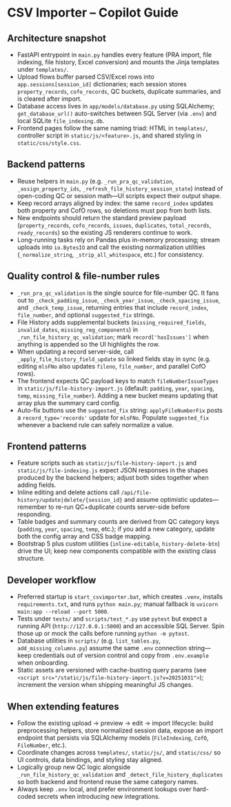 # CSV Importer – Copilot Guide

## Architecture snapshot
- FastAPI entrypoint in `main.py` handles every feature (PRA import, file indexing, file history, Excel conversion) and mounts the Jinja templates under `templates/`.
- Upload flows buffer parsed CSV/Excel rows into `app.sessions[session_id]` dictionaries; each session stores `property_records`, `cofo_records`, QC buckets, duplicate summaries, and is cleared after import.
- Database access lives in `app/models/database.py` using SQLAlchemy; `get_database_url()` auto-switches between SQL Server (via `.env`) and local SQLite `file_indexing.db`.
- Frontend pages follow the same naming triad: HTML in `templates/`, controller script in `static/js/<feature>.js`, and shared styling in `static/css/style.css`.

## Backend patterns
- Reuse helpers in `main.py` (e.g. `_run_pra_qc_validation`, `_assign_property_ids`, `_refresh_file_history_session_state`) instead of open-coding QC or session math—UI scripts expect their output shape.
- Keep record arrays aligned by index: the same `record_index` updates both property and CofO rows, so deletions must pop from both lists.
- New endpoints should return the standard preview payload (`property_records`, `cofo_records`, `issues`, `duplicates`, `total_records`, `ready_records`) so the existing JS renderers continue to work.
- Long-running tasks rely on Pandas plus in-memory processing; stream uploads into `io.BytesIO` and call the existing normalization utilities (`_normalize_string`, `_strip_all_whitespace`, etc.) for consistency.

## Quality control & file-number rules
- `_run_pra_qc_validation` is the single source for file-number QC. It fans out to `_check_padding_issue`, `_check_year_issue`, `_check_spacing_issue`, and `_check_temp_issue`, returning entries that include `record_index`, `file_number`, and optional `suggested_fix` strings.
- File History adds supplemental buckets (`missing_required_fields`, `invalid_dates`, `missing_reg_components`) in `_run_file_history_qc_validation`; mark `record['hasIssues']` when anything is appended so the UI highlights the row.
- When updating a record server-side, call `_apply_file_history_field_update` so linked fields stay in sync (e.g. editing `mlsFNo` also updates `fileno`, `file_number`, and parallel CofO rows).
- The frontend expects QC payload keys to match `fileNumberIssueTypes` in `static/js/file-history-import.js` (default: `padding`, `year`, `spacing`, `temp`, `missing_file_number`). Adding a new bucket means updating that array plus the summary card config.
- Auto-fix buttons use the `suggested_fix` string: `applyFileNumberFix` posts a `record_type='records'` update for `mlsFNo`. Populate `suggested_fix` whenever a backend rule can safely normalize a value.

## Frontend patterns
- Feature scripts such as `static/js/file-history-import.js` and `static/js/file-indexing.js` expect JSON responses in the shapes produced by the backend helpers; adjust both sides together when adding fields.
- Inline editing and delete actions call `/api/file-history/update|delete/{session_id}` and assume optimistic updates—remember to re-run QC+duplicate counts server-side before responding.
- Table badges and summary counts are derived from QC category keys (`padding`, `year`, `spacing`, `temp`, etc.); if you add a new category, update both the config array and CSS badge mapping.
- Bootstrap 5 plus custom utilities (`inline-editable`, `history-delete-btn`) drive the UI; keep new components compatible with the existing class structure.

## Developer workflow
- Preferred startup is `start_csvimporter.bat`, which creates `.venv`, installs `requirements.txt`, and runs `python main.py`; manual fallback is `uvicorn main:app --reload --port 5000`.
- Tests under `tests/` and `scripts/test_*.py` use `pytest` but expect a running API (`http://127.0.0.1:5000`) and an accessible SQL Server. Spin those up or mock the calls before running `python -m pytest`.
- Database utilities in `scripts/` (e.g. `list_tables.py`, `add_missing_columns.py`) assume the same `.env` connection string—keep credentials out of version control and copy from `.env.example` when onboarding.
- Static assets are versioned with cache-busting query params (see `<script src="/static/js/file-history-import.js?v=20251031">`); increment the version when shipping meaningful JS changes.

## When extending features
- Follow the existing upload → preview → edit → import lifecycle: build preprocessing helpers, store normalized session data, expose an import endpoint that persists via SQLAlchemy models (`FileIndexing`, `CofO`, `FileNumber`, etc.).
- Coordinate changes across `templates/`, `static/js/`, and `static/css/` so UI controls, data bindings, and styling stay aligned.
- Logically group new QC logic alongside `_run_file_history_qc_validation` and `_detect_file_history_duplicates` so both backend and frontend reuse the same category names.
- Always keep `.env` local, and prefer environment lookups over hard-coded secrets when introducing new integrations.

